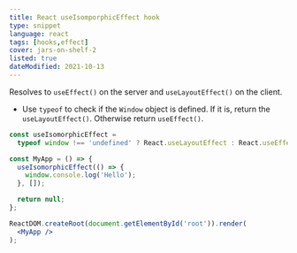 ```yaml
---
title: React useIsomporphicEffect hook
type: snippet
language: react
tags: [hooks,effect]
cover: jars-on-shelf-2
listed: true
dateModified: 2021-10-13
---
```


Resolves to `useEffect()` on the server and `useLayoutEffect()` on the client.

- Use `typeof` to check if the `Window` object is defined. If it is, return the `useLayoutEffect()`. Otherwise return `useEffect()`.

```jsx
const useIsomorphicEffect =
  typeof window !== 'undefined' ? React.useLayoutEffect : React.useEffect;

const MyApp = () => {
  useIsomorphicEffect(() => {
    window.console.log('Hello');
  }, []);

  return null;
};

ReactDOM.createRoot(document.getElementById('root')).render(
  <MyApp />
);
```
